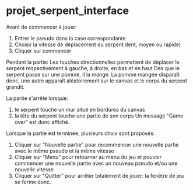 # projet_serpent_interface
Avant de commencer à jouer:
1) Entrer le pseudo dans la case correspondante
2) Choisir la vitesse de déplacement du serpent (lent, moyen ou rapide)
3) Cliquer sur commencer
 
Pendant la partie:
Les touches directionnelles permettent de déplacer le serpent respectivement à gauche, à droite, en bas et en haut
Dès que le serpent passe sur une pomme, il la mange. La pomme mangée disparaît donc, une autre apparaît aléatoirement sur le canvas et le corps du serpent grandit.
 
La partie s'arrête lorsque:
1) le serpent touche un mur situé en bordures du canvas
2) la tête du serpent touche une partie de son corps
Un message "Game over" est donc affiché.
 
Lorsque la partie est terminée, plusieurs choix sont proposés:
1) Cliquer sur "Nouvelle partie" pour recommencer une nouvelle partie avec le même pseudo et la même vitesse
2) Cliquer sur "Menu" pour retourner au menu du jeu et pouvoir commencer une nouvelle partie avec un nouveau pseudo et/ou une nouvelle vitesse
3) Cliquer sur "Quitter" pour arrêter totalement de jouer: la fenêtre de jeu se ferme donc.